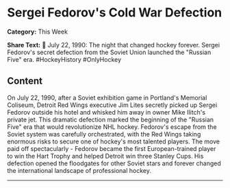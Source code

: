 # Sergei Fedorov's Cold War Defection

**Category:** This Week

**Share Text:** 🏒 July 22, 1990: The night that changed hockey forever. Sergei Fedorov's secret defection from the Soviet Union launched the "Russian Five" era. #HockeyHistory #OnlyHockey

## Content

On July 22, 1990, after a Soviet exhibition game in Portland's Memorial Coliseum, Detroit Red Wings executive Jim Lites secretly picked up Sergei Fedorov outside his hotel and whisked him away in owner Mike Ilitch's private jet. This dramatic defection marked the beginning of the "Russian Five" era that would revolutionize NHL hockey. Fedorov's escape from the Soviet system was carefully orchestrated, with the Red Wings taking enormous risks to secure one of hockey's most talented players. The move paid off spectacularly - Fedorov became the first European-trained player to win the Hart Trophy and helped Detroit win three Stanley Cups. His defection opened the floodgates for other Soviet stars and forever changed the international landscape of professional hockey.

---
